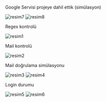Google Servisi projeye dahil ettik (simülasyon)

![resim7](https://user-images.githubusercontent.com/108885771/207146290-5a7c9b4d-acd7-423f-bd92-42d8fc165c44.png)
![resim8](https://user-images.githubusercontent.com/108885771/207146294-4402dc18-3657-4db1-bf63-136c84ab238e.png)


Regex kontrolü

![resim1](https://user-images.githubusercontent.com/108885771/207144450-2598c1fd-d552-4d18-92bd-6d7794593291.png)


Mail kontrolü

![resim2](https://user-images.githubusercontent.com/108885771/207144564-8a97dea4-9098-45e5-a112-5caccafb35ef.png)

Mail doğrulama simülasyonu

![resim3](https://user-images.githubusercontent.com/108885771/207144688-49d6d604-60b2-47d2-b57c-9acd1ca54fa8.png)
![resim4](https://user-images.githubusercontent.com/108885771/207144708-127bc69b-9442-4e0e-b0c5-7a88283ef635.png)

Login durumu

![resim5](https://user-images.githubusercontent.com/108885771/207144786-352b7217-96b4-474f-a3b0-e76d64d62373.png)
![resim6](https://user-images.githubusercontent.com/108885771/207144791-e68c5230-b54d-4622-ba37-d19843b42b5e.png)

